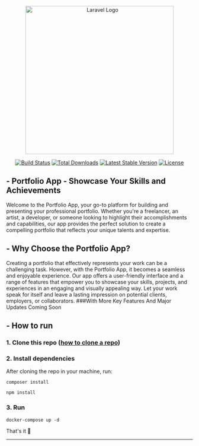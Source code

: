 <p align="center"><a href="https://laravel.com" target="_blank"><img src="https://raw.githubusercontent.com/laravel/art/master/logo-lockup/5%20SVG/2%20CMYK/1%20Full%20Color/laravel-logolockup-cmyk-red.svg" width="400" alt="Laravel Logo"></a></p>

<p align="center">
<a href="https://github.com/laravel/framework/actions"><img src="https://github.com/laravel/framework/workflows/tests/badge.svg" alt="Build Status"></a>
<a href="https://packagist.org/packages/laravel/framework"><img src="https://img.shields.io/packagist/dt/laravel/framework" alt="Total Downloads"></a>
<a href="https://packagist.org/packages/laravel/framework"><img src="https://img.shields.io/packagist/v/laravel/framework" alt="Latest Stable Version"></a>
<a href="https://packagist.org/packages/laravel/framework"><img src="https://img.shields.io/packagist/l/laravel/framework" alt="License"></a>
</p>



## - Portfolio App - Showcase Your Skills and Achievements

Welcome to the Portfolio App, your go-to platform for building and presenting your professional portfolio. Whether you're a freelancer, an artist, a developer, or someone looking to highlight their accomplishments and capabilities, our app provides the perfect solution to create a compelling portfolio that reflects your unique talents and expertise.

## - Why Choose the Portfolio App?

Creating a portfolio that effectively represents your work can be a challenging task. However, with the Portfolio App, it becomes a seamless and enjoyable experience. Our app offers a user-friendly interface and a range of features that empower you to showcase your skills, projects, and experiences in an engaging and visually appealing way. Let your work speak for itself and leave a lasting impression on potential clients, employers, or collaborators.
###With More Key Features And Major Updates Coming Soon


## - How to run

### 1. Clone this repo ([how to clone a repo](https://docs.github.com/en/repositories/creating-and-managing-repositories/cloning-a-repository))
### 2. Install dependencies


After cloning the repo in your machine, run:

```
composer install
```
```
npm install
```

### 3. Run 
```
docker-compose up -d
```

That's it 🎉

---
